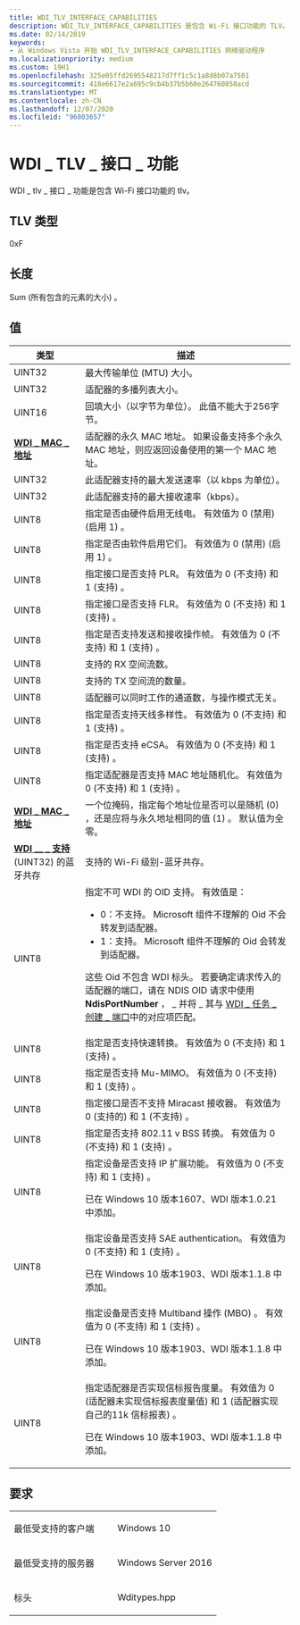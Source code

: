 ```yaml
---
title: WDI_TLV_INTERFACE_CAPABILITIES
description: WDI_TLV_INTERFACE_CAPABILITIES 是包含 Wi-Fi 接口功能的 TLV。
ms.date: 02/14/2019
keywords:
- 从 Windows Vista 开始 WDI_TLV_INTERFACE_CAPABILITIES 网络驱动程序
ms.localizationpriority: medium
ms.custom: 19H1
ms.openlocfilehash: 325e05ffd2695548217d7ff1c5c1a8d8b07a7501
ms.sourcegitcommit: 418e6617e2a695c9cb4b37b5b60e264760858acd
ms.translationtype: MT
ms.contentlocale: zh-CN
ms.lasthandoff: 12/07/2020
ms.locfileid: "96803657"
---
```

# <a name="wdi_tlv_interface_capabilities"></a>WDI \_ TLV \_ 接口 \_ 功能


WDI \_ tlv \_ 接口 \_ 功能是包含 Wi-Fi 接口功能的 tlv。

## <a name="tlv-type"></a>TLV 类型

0xF

## <a name="length"></a>长度

Sum (所有包含的元素的大小) 。

## <a name="values"></a>值


| 类型 | 描述 |
| --- | --- |
| UINT32 | 最大传输单位 (MTU) 大小。 |
| UINT32 | 适配器的多播列表大小。 |
| UINT16 | 回填大小（以字节为单位）。 此值不能大于256字节。 |
| [**WDI \_ MAC \_ 地址**](/windows-hardware/drivers/ddi/dot11wdi/ns-dot11wdi-_wdi_mac_address) | 适配器的永久 MAC 地址。 如果设备支持多个永久 MAC 地址，则应返回设备使用的第一个 MAC 地址。 |
| UINT32 | 此适配器支持的最大发送速率（以 kbps 为单位）。 |
| UINT32 | 此适配器支持的最大接收速率（kbps）。 |
| UINT8 | 指定是否由硬件启用无线电。 有效值为 0 (禁用)  (启用 1) 。 |
| UINT8 | 指定是否由软件启用它们。 有效值为 0 (禁用)  (启用 1) 。 |
| UINT8 | 指定接口是否支持 PLR。 有效值为 0 (不支持) 和 1 (支持) 。 |
| UINT8 | 指定接口是否支持 FLR。 有效值为 0 (不支持) 和 1 (支持) 。 |
| UINT8 | 指定是否支持发送和接收操作帧。 有效值为 0 (不支持) 和 1 (支持) 。 |
| UINT8 | 支持的 RX 空间流数。 |
| UINT8 | 支持的 TX 空间流的数量。 |
| UINT8 | 适配器可以同时工作的通道数，与操作模式无关。 |
| UINT8 | 指定是否支持天线多样性。 有效值为 0 (不支持) 和 1 (支持) 。 |
| UINT8 | 指定是否支持 eCSA。 有效值为 0 (不支持) 和 1 (支持) 。 |
| UINT8 | 指定适配器是否支持 MAC 地址随机化。 有效值为 0 (不支持) 和 1 (支持) 。 |
 | [**WDI \_ MAC \_ 地址**](/windows-hardware/drivers/ddi/dot11wdi/ns-dot11wdi-_wdi_mac_address) | 一个位掩码，指定每个地址位是否可以是随机 (0) ，还是应将与永久地址相同的值 (1) 。 默认值为全零。 |
| [**WDI \_\_ \_ 支持**](/windows-hardware/drivers/ddi/wditypes/ne-wditypes-_wdi_bluetooth_coexistence_support) (UINT32) 的蓝牙共存 | 支持的 Wi-Fi 级别-蓝牙共存。 |
| UINT8 | 指定不可 WDI 的 OID 支持。 有效值是： <ul><li>0：不支持。 Microsoft 组件不理解的 Oid 不会转发到适配器。</li><li>1：支持。 Microsoft 组件不理解的 Oid 会转发到适配器。</li></ul> <p>这些 Oid 不包含 WDI 标头。 若要确定请求传入的适配器的端口，请在 NDIS OID 请求中使用 **NdisPortNumber** ， \_ 并将 \_ 其与 [WDI \_ 任务 \_ 创建 \_ 端口](./oid-wdi-task-create-port.md)中的对应项匹配。</p> |
| UINT8 | 指定是否支持快速转换。 有效值为 0 (不支持) 和 1 (支持) 。 |
| UINT8 | 指定是否支持 Mu-MIMO。 有效值为 0 (不支持) 和 1 (支持) 。 |
| UINT8 | 指定接口是否不支持 Miracast 接收器。 有效值为 0 (支持的) 和 1 (不支持) 。 |
| UINT8 | 指定是否支持 802.11 v BSS 转换。 有效值为 0 (不支持) 和 1 (支持) 。 |
| UINT8 |  指定设备是否支持 IP 扩展功能。 有效值为 0 (不支持) 和 1 (支持) 。 <p>已在 Windows 10 版本1607、WDI 版本1.0.21 中添加。</p> |
| UINT8 | 指定设备是否支持 SAE authentication。 有效值为 0 (不支持) 和 1 (支持) 。 <p>已在 Windows 10 版本1903、WDI 版本1.1.8 中添加。</p> |
| UINT8 | 指定设备是否支持 Multiband 操作 (MBO) 。 有效值为 0 (不支持) 和 1 (支持) 。 <p>已在 Windows 10 版本1903、WDI 版本1.1.8 中添加。</p> |
| UINT8 | 指定适配器是否实现信标报告度量。 有效值为 0 (适配器未实现信标报表度量值) 和 1 (适配器实现自己的11k 信标报表) 。 <p>已在 Windows 10 版本1903、WDI 版本1.1.8 中添加。</p> |

<a name="requirements"></a>要求
------------

<table>
<colgroup>
<col width="50%" />
<col width="50%" />
</colgroup>
<tbody>
<tr class="odd">
<td><p>最低受支持的客户端</p></td>
<td><p>Windows 10</p></td>
</tr>
<tr class="even">
<td><p>最低受支持的服务器</p></td>
<td><p>Windows Server 2016</p></td>
</tr>
<tr class="odd">
<td><p>标头</p></td>
<td>Wditypes.hpp</td>
</tr>
</tbody>
</table>

 

